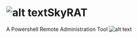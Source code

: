 # ![alt text](https://github.com/YSCHGroup/SkyRAT/blob/master/assets/stylish%20rat%20-%20small.png?raw=true)SkyRAT

A Powershell Remote Administration Tool
![alt text](https://raw.githubusercontent.com/YSCHGroup/SkyRAT/master/SkyRAT%20-%20Logo.png)
